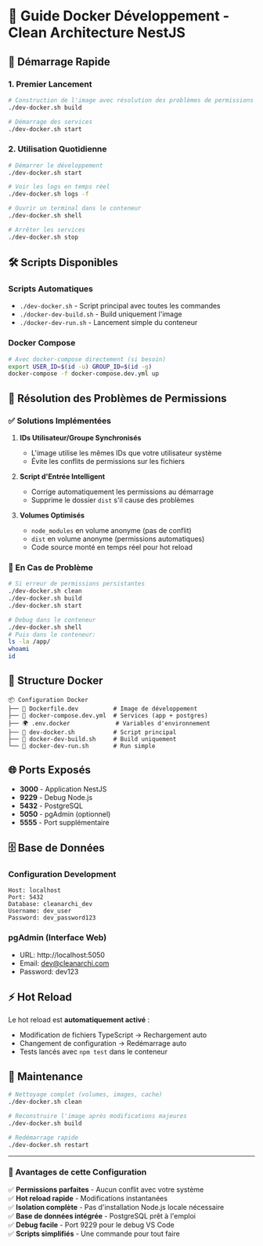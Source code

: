 # 🐳 Guide Docker Développement - Clean Architecture NestJS

## 🚀 Démarrage Rapide

### 1. Premier Lancement

```bash
# Construction de l'image avec résolution des problèmes de permissions
./dev-docker.sh build

# Démarrage des services
./dev-docker.sh start
```

### 2. Utilisation Quotidienne

```bash
# Démarrer le développement
./dev-docker.sh start

# Voir les logs en temps réel
./dev-docker.sh logs -f

# Ouvrir un terminal dans le conteneur
./dev-docker.sh shell

# Arrêter les services
./dev-docker.sh stop
```

## 🛠️ Scripts Disponibles

### Scripts Automatiques

- `./dev-docker.sh` - Script principal avec toutes les commandes
- `./docker-dev-build.sh` - Build uniquement l'image
- `./docker-dev-run.sh` - Lancement simple du conteneur

### Docker Compose

```bash
# Avec docker-compose directement (si besoin)
export USER_ID=$(id -u) GROUP_ID=$(id -g)
docker-compose -f docker-compose.dev.yml up
```

## 🔧 Résolution des Problèmes de Permissions

### ✅ Solutions Implémentées

1. **IDs Utilisateur/Groupe Synchronisés**
   - L'image utilise les mêmes IDs que votre utilisateur système
   - Évite les conflits de permissions sur les fichiers

2. **Script d'Entrée Intelligent**
   - Corrige automatiquement les permissions au démarrage
   - Supprime le dossier `dist` s'il cause des problèmes

3. **Volumes Optimisés**
   - `node_modules` en volume anonyme (pas de conflit)
   - `dist` en volume anonyme (permissions automatiques)
   - Code source monté en temps réel pour hot reload

### 🐛 En Cas de Problème

```bash
# Si erreur de permissions persistantes
./dev-docker.sh clean
./dev-docker.sh build
./dev-docker.sh start

# Debug dans le conteneur
./dev-docker.sh shell
# Puis dans le conteneur:
ls -la /app/
whoami
id
```

## 📁 Structure Docker

```
📦 Configuration Docker
├── 🐳 Dockerfile.dev          # Image de développement
├── 🔧 docker-compose.dev.yml  # Services (app + postgres)
├── 🌍 .env.docker             # Variables d'environnement
├── 🚀 dev-docker.sh           # Script principal
├── 🔨 docker-dev-build.sh     # Build uniquement
└── 🏃 docker-dev-run.sh       # Run simple
```

## 🌐 Ports Exposés

- **3000** - Application NestJS
- **9229** - Debug Node.js
- **5432** - PostgreSQL
- **5050** - pgAdmin (optionnel)
- **5555** - Port supplémentaire

## 🗄️ Base de Données

### Configuration Development

```env
Host: localhost
Port: 5432
Database: cleanarchi_dev
Username: dev_user
Password: dev_password123
```

### pgAdmin (Interface Web)

- URL: http://localhost:5050
- Email: dev@cleanarchi.com
- Password: dev123

## ⚡ Hot Reload

Le hot reload est **automatiquement activé** :

- Modification de fichiers TypeScript → Rechargement auto
- Changement de configuration → Redémarrage auto
- Tests lancés avec `npm test` dans le conteneur

## 🧹 Maintenance

```bash
# Nettoyage complet (volumes, images, cache)
./dev-docker.sh clean

# Reconstruire l'image après modifications majeures
./dev-docker.sh build

# Redémarrage rapide
./dev-docker.sh restart
```

---

### 🎯 Avantages de cette Configuration

✅ **Permissions parfaites** - Aucun conflit avec votre système  
✅ **Hot reload rapide** - Modifications instantanées  
✅ **Isolation complète** - Pas d'installation Node.js locale nécessaire  
✅ **Base de données intégrée** - PostgreSQL prêt à l'emploi  
✅ **Debug facile** - Port 9229 pour le debug VS Code  
✅ **Scripts simplifiés** - Une commande pour tout faire
